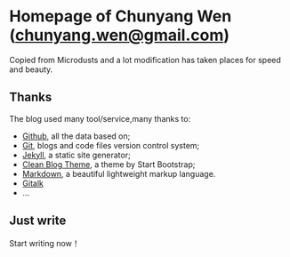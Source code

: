# Homepage of Chunyang Wen (chunyang.wen@gmail.com)

Copied from Microdusts and a lot modification has taken places for speed and beauty.

## Thanks

The blog used many tool/service,many thanks to:

* [Github](https://github.com/), all the data based on;
* [Git](https://git-scm.com/), blogs and code files version control system;
* [Jekyll](http://jekyllrb.com/), a static site generator;
* [Clean Blog Theme](https://github.com/IronSummitMedia/startbootstrap-clean-blog-jekyll), a theme by Start Bootstrap;
* [Markdown](https://daringfireball.net/projects/markdown/), a beautiful lightweight markup language.
* [Gitalk](https://github.com/gitalk/gitalk)
* …

## Just write

Start writing now！
